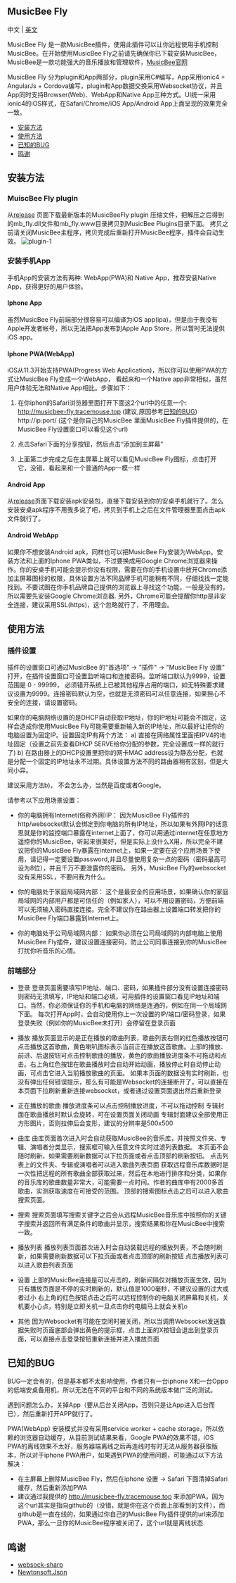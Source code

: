 ## MusicBee Fly ##

中文 | [英文](README.md)

MusicBee Fly 是一款MusicBee插件，使用此插件可以让你远程使用手机控制MusicBee。在开始使用MusicBee Fly之前请先确保你已下载安装MusicBee，
MusicBee是一款功能强大的音乐播放和管理软件，[MusicBee官网](http://www.getmusicbee.com/) 

MusicBee Fly 分为plugin和App两部分，plugin采用C#编写，App采用ionic4 + AngularJs + Cordova编写，plugin和App数据交换采用Websocket协议，并且App同时支持Browser(Web)、WebApp和Native App三种方式。UI统一采用ionic4的iOS样式，在Safari/Chrome/iOS App/Android App上面呈现的效果完全一致。

- [安装方法](#安装方法)
- [使用方法](#使用方法)
- [已知的BUG](#已知的BUG)
- [鸣谢](#鸣谢)

## 安装方法 ##

### MuiscBee Fly plugin ###

从[release](https://github.com/tracemouse/MusicBeeFly/releases) 页面下载最新版本的MusicBeeFly plugin 压缩文件，把解压之后得到的mb_fly.dll文件和mb_fly.www目录拷贝到MusicBee Plugins目录下面。 拷贝之前请关闭MusicBee主程序，拷贝完成后重新打开MusicBee程序，插件会自动生效。
![plugin-1](https://tracemouse.github.io/MusicBeeFly/docs/plugin-1.jpg)

### 安装手机App ###

手机App的安装方法有两种: WebApp(PWA)和 Native App，推荐安装Native App，获得更好的用户体验。

#### Iphone App ####

虽然MusicBee Fly前端部分很容易可以编译为iOS app(ipa)，但是由于我没有Apple开发者帐号，所以无法把App发布到Apple App Store，所以暂时无法提供iOS app。

#### Iphone PWA(WebApp) ####

iOS从11.3开始支持PWA(Progress Web Application)，所以你可以使用PWA的方式让MusicBee Fly变成一个WebApp， 看起来和一个Native app非常相似，虽然用户体验无法和Native App相比。步骤如下：
1) 在你iphon的Safari浏览器里面打开下面这2个url中的任意一个:
http://musicbee-fly.tracemouse.top  (建议,原因参考[已知的BUG](#已知的BUG))
http://ip:port/  (这个是你自己的MusicBee 里面MusicBee Fly插件提供的，在MusicBee Fly设置窗口可以看见这个url)

2) 点击Safari下面的分享按钮，然后点击“添加到主屏幕”

3) 上面第二步完成之后在主屏幕上就可以看见MusicBee Fly图标，点击打开它，没错，看起来和一个普通的App一模一样

#### Android App ####

从[release](https://github.com/tracemouse/MusicBeeFly/releases)页面下载安装apk安装包，直接下载安装到你的安桌手机就行了。怎么安装安桌apk程序不用我多说了吧，拷贝到手机上之后在文件管理器里面点击apk文件就行了。

#### Android WebApp ####

如果你不想安装Android apk，同样也可以把MusicBee Fly安装为WebApp。安装方法和上面的Iphone PWA类似，不过要换成用Google Chrome浏览器来操作。你的安桌手机可能会提示你没有权限，需要在你的手机设置中放开Chrome添加主屏幕图标的权限，具体设置方法不同品牌手机可能稍有不同，仔细找找一定能找到。不要试图在你手机品牌自己提供的浏览器上寻找这个功能，一般是没有的，所以需要先安装Google Chrome浏览器.
另外，Chrome可能会提醒你http是非安全连接，建议采用SSL(https)，这个忽略就行了，不用理会。


## 使用方法 ##

### 插件设置 ###

插件的设置窗口可通过MusicBee 的"首选项" -> "插件" -> "MusicBee Fly 设置" 打开，在插件设置窗口可设置监听端口和连接密码。监听端口默认为9999，设置范围是 0 - 99999， 必须错开系统上已被其他程序占用的端口，如无特殊要求建议设置为9999。连接密码默认为空，也就是无须密码可以任意连接，如果担心不安全的连接，请设置密码。

如果你的电脑网络设置的是DHCP自动获取IP地址，你的IP地址可能会不固定，这样会造成你使用MusicBee Fly可能需要重新输入新的IP地址，所以最好让把你的电脑设置为固定IP。设置固定IP有两个方法：
a) 直接在网络属性里面把IPV4的地址固定（设置之前先查看DHCP SERVE给你分配的参数，完全设置成一样的就行了) 
b) 在路由器上的DHCP设置里把你的网卡MAC address设为静态分配，也就是分配一个固定的IP地址永不过期。具体设置方法不同的路由器稍有区别，但是大同小异。

建议采用方法b)， 不会怎么办，当然是百度或者Google。

请参考以下应用场景设置：
- 你的电脑拥有Internet(俗称外网)IP：
因为MusicBee Fly插件的http/websocket默认会绑定到你电脑的所有IP地址，所以如果有外网IP的话意思就是你的监控端口暴露在internet上面了，你可以用通过internet在任意地方遥控你的MusicBee，听起来很美好，但是实际上没什么X用，所以完全不建议把你的MusicBee Fly暴露在internet上，如果一定要在这个应用场景下使用，请记得一定要设置password,并且尽量使用复杂一点的密码（密码最高可设为8位），并且千万不要泄露你的密码。
另外，MusicBee Fly的websocket没有采用SSL，不要问我为什么。

- 你的电脑处于家庭局域网内部：
这个是最安全的应用场景，如果确认你的家庭局域网的内部用户都是可信任的（例如家人），可以不用设置密码，方便前端可以无须输入密码直接连接。完全不建议你在路由器上设置端口转发把你的MusicBee Fly端口暴露到Internet上。

- 你的电脑处于公司局域网内部：
如果你必须在公司局域网的内部电脑上使用MusicBee Fly插件，建议设置连接密码，防止公司同事连接到你的MusicBee打扰你听音乐的心情。


### 前端部分 ###

- 登录
登录页面需要填写IP地址、端口、密码，如果插件部分没有设置连接密码则密码无须填写，IP地址和端口必填，可用插件的设置窗口看见IP地址和端口。当然，你必须保证你的手机和电脑的网络是连通的，例如在同一个局域网下面。
每次打开App时，会自动使用你上一次设置的IP/端口/密码登录，如果登录失败（例如你的MusicBee未打开）会停留在登录页面

- 播放
播放页面显示的是正在播放的歌曲列表，歌曲列表右侧的红色播放按钮可点击播放这首歌曲，黄色喇叭图标表示当前正在播放这首歌曲。上部的播放、前进、后退按钮可点击控制歌曲的播放，黄色的歌曲播放进度条不可拖动和点击。右上角红色按钮在歌曲播放时会自动开始动画，播放停止时自动停止动画，可点击它进入当前播放歌曲的页面。
如果本页面的数据没有实时刷新，也没有弹出任何错误提示，那么有可能是Websocket的连接断开了，可以直接在本页面下拉刷新重新连接websocket，或者通过设置页面退出然后重新登录

- 正在播放的歌曲
播放进度条可以点击控制播放进度，不可以拖动控制
专辑封面在歌曲播放时默认会旋转，可在设置页面关闭动画
专辑封面建议全部使用正方形图片，否则拉伸后会变形，建议的分辨率是500x500

- 曲库
曲库页面首次进入时会自动获取MusicBee的音乐库，并按照文件夹、专辑、演唱者分类显示，搜索框可输入任意文件实时过滤列表数据。
本页面不会随时刷新，如果需要刷新数据可以下拉页面或者点击顶部的刷新按钮。
点击列表上的文件夹、专辑或演唱者可以进入歌曲列表页面
获取远程音乐库数据时是一次性把远程的所有歌曲全部获取过来，然后在本地进行排序和分类，如果你的音乐库的歌曲数量非常大，可能需要一点时间。作者的曲库中有2000多首歌曲，实测获取速度在可接受的范围。
顶部的搜索图标点击之后可以进入歌曲搜索页面。

- 搜索
搜索页面填写搜索关键字之后会从远程MusicBee音乐库中按照你的关键字搜索并返回所有满足条件的歌曲并显示，搜索结果和你在MusicBee中搜索一致。

- 播放列表
播放列表页面首次进入时会自动装载远程的播放列表，不会随时刷新，如果需要刷新数据可以下拉页面或者点击顶部的刷新按钮
点击播放列表可以进入歌曲列表页面

- 设置
上部的MusicBee连接是可以点击的，刷新间隔仅对播放页面生效，因为只有播放页面是不停的实时刷新的，默认值是1000毫秒，不建议设置的过大或者过小
右上角的红色按钮点击之后可以远程控制你的电脑关闭屏幕和关机，关机要小心点，特别是立即关机一旦点击你的电脑马上就会关机o

- 其他
因为Websocket有可能在空闲时被关闭，所以当调用Websocket发送数据失败时页面底部会弹出黄色的提示框，点击上面的X按钮会退出到登录页面，可以直接点击登录按钮重新连接并进入播放页面

## 已知的BUG ##

BUG一定会有的，但是基本都不太影响使用，作者只有一台iphone X和一台Oppo的低端安桌备用机，所以无法在不同的平台和不同的系统版本做广泛的测试。

遇到问题怎么办，关掉App（要从后台关闭App，否则只是让App进入后台而已），然后重新打开APP就行了。

PWA(WebApp) 安装模式并没有采用service worker + cache storage，所以依赖的浏览器自动缓存，从目前测试结果来看，Google PWA的效果不错，iOS PWA的离线效果不太好，服务器端离线之后再连线时有时无法从服务器获取版本，所以对于iphone PWA用户，如果遇到PWA的使用问题，可能通过以下方法解决：

- 在主屏幕上删除MusicBee Fly，然后在iphone 设置 -> Safari 下面清掉Safari 缓存，然后重新添加PWA
- 建议通过我提供的 http://musicbee-fly.tracemouse.top 来添加PWA，因为这个url其实是指向github的（没错，就是你在这个页面上部看到的文件），而github是一直在线的，如果通过你自己的MusicBee Fly插件提供的url来添加PWA，那么一旦你的MusicBee程序被关闭了，这个url就是离线状态.


## 鸣谢 ##

- [websock-sharp](https://github.com/sta/websocket-sharp)
- [Newtonsoft.Json](https://github.com/JamesNK/Newtonsoft.Json)
